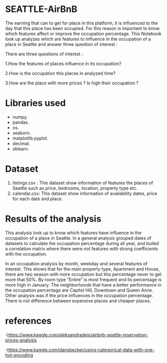 # SEATTLE-AirBnB

The earning that can to get for place in this platform, it is influenced to the day that this place has been occupied. For this reason is important to know which features affect or improve the occupation percentage. This Notebook look up analyzes which are features to influence in the occupation of a place in Seattle and answer three question of interest :

There are three questions of interest :

1.How the features of places influence in its occupation?

2.How is the occupation this places in analyzed time?

3.How are the place with more prices ? Is high their occupation ?

# Libraries used

- numpy.
- pandas.
- os.
- seaborn.
- matplotlib.pyplot.
- decimal.
- sklearn.

# Dataset

1. listings.csv : This dataset show information of  features the places of Seattle such as price, bedrooms, location, property type etc.
2. calendar.csv: This dataset show information of  availability dates, price for each date and place.

# Results of the analysis

This analysis look up to know which features have influence in the occupation of a place in Seattle. In a general analysis grouped dates of datasets to calculate the occupation percentage during all year, and builed a correlation matrix where there were not features with strong coefficients with the occupation.

In an occupation analysis by month, weekday and several features of interest. This shows that for the main property type, Apartment and House, there are two season with more occupation but this percentage never to get more that 50%. By room type “Entire” is most frequent and its percentage is more high in January. The neighborhoods that have a better performance in the occupation percentage are Capitol Hill, Downtown and Queen Anne. Other analysis was if the price influences in the occupation percentage. There is not difference between expensive places and cheaper places.

# references 
-https://www.kaggle.com/aleksandradeis/airbnb-seattle-reservation-prices-analysis

-https://www.kaggle.com/dansbecker/using-categorical-data-with-one-hot-encoding
